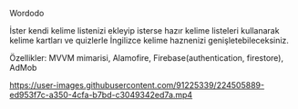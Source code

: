 Wordodo

İster kendi kelime listenizi ekleyip isterse hazır kelime listeleri kullanarak kelime kartları ve quizlerle İngilizce kelime haznenizi genişletebileceksiniz.

Özellikler: MVVM mimarisi, Alamofire, Firebase(authentication, firestore), AdMob

https://user-images.githubusercontent.com/91225339/224505889-ed953f7c-a350-4cfa-b7bd-c3049342ed7a.mp4

